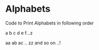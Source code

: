 # Alphabets


Code to Print Alphabets in following order

a b c d e f...z

aa ab ac .. zz
and so on ..!
